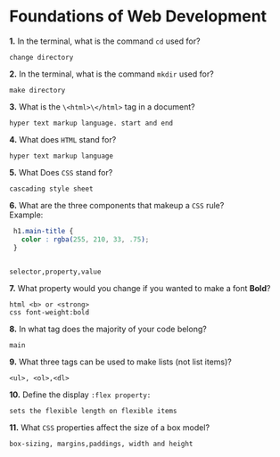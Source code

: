 # Foundations of Web Development

**1.** In the terminal, what is the command `cd` used for?
<!-- enter you answer in the space below -->
```
change directory
```

**2.** In the terminal, what is the command `mkdir` used for?
<!-- enter you answer in the space below -->
```
make directory 
```

**3.** What is the `\<html>\</html>` tag in a document?
<!-- enter you answer in the space below -->
```
hyper text markup language. start and end
```

**4.** What does `HTML` stand for?
<!-- enter you answer in the space below -->
```
hyper text markup language
```

**5.** What Does `CSS` stand for?
<!-- enter you answer in the space below -->
```
cascading style sheet
```

**6.** What are the three components that makeup a `CSS` rule? <br> Example:
```css
 h1.main-title {
   color : rgba(255, 210, 33, .75);
 }
 
```
<!-- enter you answer in the space below -->
```
selector,property,value
```

**7.** What property would you change if you wanted to make a font **Bold**?
<!-- enter you answer in the space below -->
```
html <b> or <strong>
css font-weight:bold
```

**8.** In what tag does the majority of your code belong?
<!-- enter you answer in the space below -->
```
main
```

**9.** What three tags can be used to make lists (not list items)?
<!-- enter you answer in the space below -->
```
<ul>, <ol>,<dl>
```

**10.** Define the display `:flex property:`
<!-- enter you answer in the space below -->
```
sets the flexible length on flexible items
```

**11.** What `CSS` properties affect the size of a box model?
<!-- enter you answer in the space below -->
```
box-sizing, margins,paddings, width and height
```